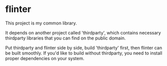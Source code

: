 flinter
====
This project is my common library.

It depends on another project called 'thirdparty', which contains necessary
thirdparty libraries that you can find on the public domain.

Put thirdparty and flinter side by side, build 'thirdparty' first, then
flinter can be built smoothly. If you'd like to build without thirdparty,
you need to install proper dependencies on your system.
